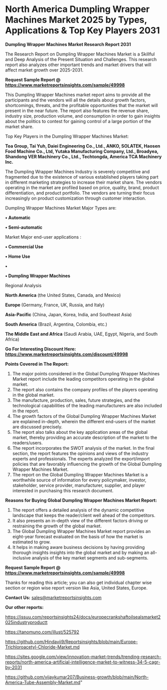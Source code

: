 # North America Dumpling Wrapper Machines Market 2025 by Types, Applications & Top Key Players 2031

<strong>Dumpling Wrapper Machines Market Research Report 2031</strong>

The Research Report on Dumpling Wrapper Machines Market is a Skillful and Deep Analysis of the Present Situation and Challenges. This research report also analyzes other important trends and market drivers that will affect market growth over 2025-2031.

<strong>Request Sample Report @ <a href=https://www.marketreportsinsights.com/sample/49998>https://www.marketreportsinsights.com/sample/49998</a></strong>

This Dumpling Wrapper Machines market report aims to provide all the participants and the vendors will all the details about growth factors, shortcomings, threats, and the profitable opportunities that the market will present in the near future. The report also features the revenue share, industry size, production volume, and consumption in order to gain insights about the politics to contest for gaining control of a large portion of the market share.

Top Key Players in the Dumpling Wrapper Machines Market:

<strong>Toa Group, Tai Yuh, Daiei Engineering Co., Ltd., ANKO, SOLATEK, Haosen Food Machine Co., Ltd, Yutaka Manufacturing Company, Ltd., Broadyea, Shandong VER Machinery Co., Ltd., Techtongda, America TCA Machinery Inc.</strong>

The Dumpling Wrapper Machines Industry is severely competitive and fragmented due to the existence of various established players taking part in different marketing strategies to increase their market share. The vendors operating in the market are profiled based on price, quality, brand, product differentiation, and product portfolio. The vendors are turning their focus increasingly on product customization through customer interaction.

Dumpling Wrapper Machines Market Major Types are:

<strong>•  Automatic

•  Semi-automatic</strong>

Market Major end-user applications :

<strong>•  Commercial Use

•  Home Use

•  

•  Dumpling Wrapper Machines</strong>

Regional Analysis

</u><strong><b>North America</b></strong> (the United States, Canada, and Mexico)

<strong><b>Europe </b></strong>(Germany, France, UK, Russia, and Italy)

<strong><b>Asia-Pacific</b></strong> (China, Japan, Korea, India, and Southeast Asia)

<strong><b>South America</b></strong> (Brazil, Argentina, Colombia, etc.)

<strong><b>The Middle East and Africa</b></strong> (Saudi Arabia, UAE, Egypt, Nigeria, and South Africa)

<strong>Go For Interesting Discount Here: <a href=https://www.marketreportsinsights.com/discount/49998>https://www.marketreportsinsights.com/discount/49998</a></strong>

<strong>Points Covered in The Report:</strong>
<ol>
  <li>The major points considered in the Global Dumpling Wrapper Machines Market report include the leading competitors operating in the global market.</li>
  <li>The report also contains the company profiles of the players operating in the global market.</li>
  <li>The manufacture, production, sales, future strategies, and the technological capabilities of the leading manufacturers are also included in the report.</li>
  <li>The growth factors of the Global Dumpling Wrapper Machines Market are explained in-depth, wherein the different end-users of the market are discussed precisely.</li>
  <li>The report also talks about the key application areas of the global market, thereby providing an accurate description of the market to the readers/users.</li>
  <li>The report incorporates the SWOT analysis of the market. In the final section, the report features the opinions and views of the industry experts and professionals. The experts analyzed the export/import policies that are favorably influencing the growth of the Global Dumpling Wrapper Machines Market.</li>
  <li>The report on the Global Dumpling Wrapper Machines Market is a worthwhile source of information for every policymaker, investor, stakeholder, service provider, manufacturer, supplier, and player interested in purchasing this research document.</li>
</ol>
<strong>Reasons for Buying Global Dumpling Wrapper Machines Market Report:</strong>

<ol>
  <li>The report offers a detailed analysis of the dynamic competitive landscape that keeps the reader/client well ahead of the competitors.</li>
  <li>It also presents an in-depth view of the different factors driving or restraining the growth of the global market.</li>
  <li>The Global Dumpling Wrapper Machines Market report provides an eight-year forecast evaluated on the basis of how the market is estimated to grow.</li>
  <li>It helps in making aware business decisions by having providing thorough insights insights into the global market and by making an all-inclusive analysis of the key market segments and sub-segments.</li>
</ol>
<strong>Request Sample Report @ <a href=https://www.marketreportsinsights.com/sample/49998>https://www.marketreportsinsights.com/sample/49998</a></strong>


Thanks for reading this article; you can also get individual chapter wise section or region wise report version like Asia, United States, Europe.

<strong>Contact Us:</strong>
sales@marketreportsinsights.com

<strong>Our other reports:</strong>

<a href=https://issuu.com/reportsinsights24/docs/europecrankshaftoilsealsmarket2025industryproductt>https://issuu.com/reportsinsights24/docs/europecrankshaftoilsealsmarket2025industryproductt</a>

<a href=https://tanomuno.com/illust/525792>https://tanomuno.com/illust/525792</a>

<a href=https://github.com/Hindavii9/Reportsinsights/blob/main/Europe-Trichloroacetyl-Chloride-Market.md>https://github.com/Hindavii9/Reportsinsights/blob/main/Europe-Trichloroacetyl-Chloride-Market.md</a>

<a href=https://sites.google.com/view/innovation-market-trends/trending-research-reports/north-america-artificial-intelligence-market-to-witness-34-5-cagr-by-2031>https://sites.google.com/view/innovation-market-trends/trending-research-reports/north-america-artificial-intelligence-market-to-witness-34-5-cagr-by-2031</a>

<a href=https://github.com/vijaykumar207/Business-growth/blob/main/North-America-Tube-Assembly-Market.md>https://github.com/vijaykumar207/Business-growth/blob/main/North-America-Tube-Assembly-Market.md</a>"
